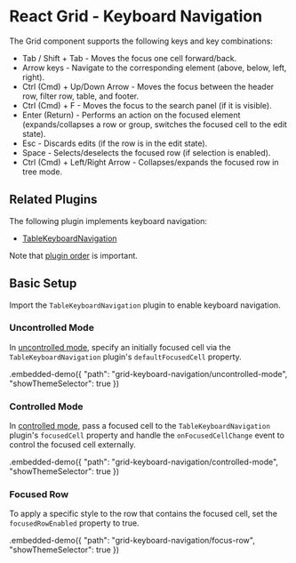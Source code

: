 # React Grid - Keyboard Navigation

The Grid component supports the following keys and key combinations:

- Tab / Shift + Tab - Moves the focus one cell forward/back.
- Arrow keys - Navigate to the corresponding element (above, below, left, right).
- Ctrl (Cmd) + Up/Down Arrow - Moves the focus between the header row, filter row, table, and footer.
- Ctrl (Cmd) + F - Moves the focus to the search panel (if it is visible).
- Enter (Return) - Performs an action on the focused element (expands/collapses a row or group, switches the focused cell to the edit state).
- Esc - Discards edits (if the row is in the edit state).
- Space - Selects/deselects the focused row (if selection is enabled).
- Ctrl (Cmd) + Left/Right Arrow - Collapses/expands the focused row in tree mode.

## Related Plugins

The following plugin implements keyboard navigation:

- [TableKeyboardNavigation](../reference/table-keyboard-navigation.md)

Note that [plugin order](./plugin-overview.md#plugin-order) is important.

## Basic Setup

Import the `TableKeyboardNavigation` plugin to enable keyboard navigation.

### Uncontrolled Mode

In [uncontrolled mode](controlled-and-uncontrolled-modes.md#uncontrolled-mode), specify an initially focused cell via the `TableKeyboardNavigation` plugin's `defaultFocusedCell` property.

.embedded-demo({ "path": "grid-keyboard-navigation/uncontrolled-mode", "showThemeSelector": true })

### Controlled Mode

In [controlled mode](controlled-and-uncontrolled-modes.md#controlled-mode), pass a focused cell to the `TableKeyboardNavigation` plugin's `focusedCell` property and handle the `onFocusedCellChange` event to control the focused cell externally.

.embedded-demo({ "path": "grid-keyboard-navigation/controlled-mode", "showThemeSelector": true })

### Focused Row

To apply a specific style to the row that contains the focused cell, set the `focusedRowEnabled` property to true.

.embedded-demo({ "path": "grid-keyboard-navigation/focus-row", "showThemeSelector": true })
